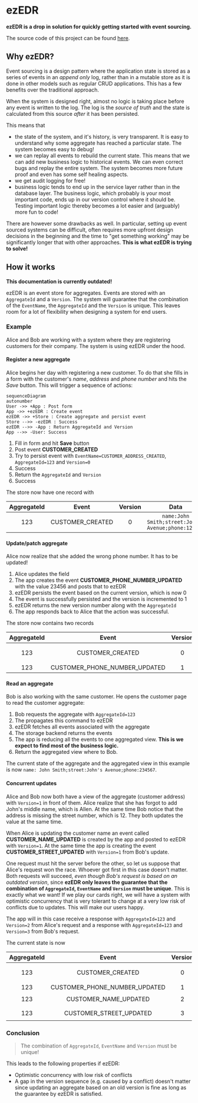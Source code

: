 # ezEDR

**ezEDR is a drop in solution for quickly getting started with event sourcing.**

The source code of this project can be found
[here](https://github.com/jaklec/ezEDR).

## Why ezEDR?

Event sourcing is a design pattern where the application state is stored as a
series of events in an _append only_ log, rather than in a mutable store as it
is done in other models such as regular CRUD applications. This has a few
benefits over the traditional approach.

When the system is designed right, almost no logic is taking place before any
event is written to the log. The log is the _source of truth_ and the state is
calculated from this source _after_ it has been persisted.

This means that

- the state of the system, and it's history, is very transparent. It is easy to
  understand why some aggregate has reached a particular state. The system
  becomes easy to debug!
- we can replay all events to rebuild the current state. This means that we can
  add new business logic to historical events. We can even correct bugs and
  replay the entire system. The system becomes more future proof and even has
  some self healing aspects.
- we get audit logging for free!
- business logic tends to end up in the service layer rather than in the
  database layer. The business logic, which probably is your most important
  code, ends up in our version control where it should be. Testing important
  logic thereby becomes a lot easier and (arguably) more fun to code!

There are however some drawbacks as well. In particular, setting up event
sourced systems can be difficult, often requires more upfront design decisions
in the beginning and the time to "get something working" may be significantly
longer that with other approaches. **This is what ezEDR is trying to solve!**

## How it works

**This documentation is currently outdated!**

ezEDR is an event store for aggregates. Events are stored with an `AggregateId`
and a `Version`. The system will guarantee that the combination of the
`EventName`, the `AggregateId` and the `Version` is unique. This leaves room for
a lot of flexibility when designing a system for end users.

### Example

Alice and Bob are working with a system where they are registering customers for
their company. The system is using ezEDR under the hood.

#### Register a new aggregate

Alice begins her day with registering a new customer. To do that she fills in a
form with the customer's _name_, _address_ and _phone number_ and hits the _Save_
button. This will trigger a sequence of actions:

```mermaid
sequenceDiagram
autonumber
User ->> +App : Post form
App ->> +ezEDR : Create event
ezEDR ->> +Store : Create aggregate and persist event
Store -->> -ezEDR : Success
ezEDR -->> -App : Return AggregateId and Version
App -->> -User: Success
```

1. Fill in form and hit **Save** button
2. Post event **CUSTOMER_CREATED**
3. Try to persist event with `EventName=CUSTOMER_ADDRESS_CREATED`, `AggregateId=123` and
   `Version=0`
4. Success
5. Return the `AggregateId` and `Version`
6. Success

The store now have one record with

| AggregateId |      Event       | Version |                        Data                         |
| :---------: | :--------------: | :-----: | :-------------------------------------------------: |
|     123     | CUSTOMER_CREATED |    0    | `name:John Smith;street:John's Avenue;phone:123456` |

#### Update/patch aggregate

Alice now realize that she added the wrong phone number. It has to be updated!

1. Alice updates the field
2. The app creates the event **CUSTOMER_PHONE_NUMBER_UPDATED** with the value
   23456 and posts that to ezEDR
3. ezEDR persists the event based on the current version, which is now 0
4. The event is successfully persisted and the version is incremented to 1
5. ezEDR returns the new version number along with the `AggregateId`
6. The app responds back to Alice that the action was successful.

The store now contains two records

| AggregateId |             Event             | Version |                        Data                         |
| :---------: | :---------------------------: | :-----: | :-------------------------------------------------: |
|     123     |       CUSTOMER_CREATED        |    0    | `name:John Smith;street:John's Avenue;phone:123456` |
|     123     | CUSTOMER_PHONE_NUMBER_UPDATED |    1    |                   `phone:234567`                    |

#### Read an aggregate

Bob is also working with the same customer. He opens the customer page to read
the customer aggregate:

1. Bob requests the aggregate with `AggregateId=123`
2. The propagates this command to ezEDR
3. ezEDR fetches all events associated with the aggregate
4. The storage backend returns the events
5. The app is reducing all the events to one aggregated view. **This is we expect
   to find most of the business logic.**
6. Return the aggregated view where to Bob.

The current state of the aggregate and the aggregated view in this example is now
`name: John Smith;street:John's Avenue;phone:234567`.

#### Concurrent updates

Alice and Bob now both have a view of the aggregate (customer address) with
`Version=1` in front of them. Alice realize that she has forgot to add John's
middle name, which is Allen. At the same time Bob notice that the address is
missing the street number, which is 12. They both updates the value at the same
time.

When Alice is updating the customer name an event called
**CUSTOMER_NAME_UPDATED** is created by the app and posted to ezEDR with
`Version=1`. At the same time the app is creating the event
**CUSTOMER_STREET_UPDATED** with `Version=1` from Bob's update.

One request must hit the server before the other, so let us suppose that Alice's
request won the race. Whoever got first in this case doesn't matter. Both
requests will succeed, _even though Bob's request is based on an outdated
version_, since **ezEDR only leaves the guarantee that the
combination of `AggregateId`, `EventName` and `Version` must be unique**. This
is exactly what we want! If we play our cards right, we will have a system
with optimistic concurrency that is very tolerant to change at a very low risk
of conflicts due to updates. This will make our users happy.

The app will in this case receive a response with `AggregateId=123` and
`Version=2` from Alice's request and a response with `AggregateId=123` and
`Version=3` from Bob's request.

The current state is now

| AggregateId |             Event             | Version |                        Data                         |
| :---------: | :---------------------------: | :-----: | :-------------------------------------------------: |
|     123     |       CUSTOMER_CREATED        |    0    | `name:John Smith;street:John's Avenue;phone:123456` |
|     123     | CUSTOMER_PHONE_NUMBER_UPDATED |    1    |                   `phone:234567`                    |
|     123     |     CUSTOMER_NAME_UPDATED     |    2    |               `name:John Allen Smith`               |
|     123     |    CUSTOMER_STREET_UPDATED    |    3    |              `street:John's Avenue 12`              |

### Conclusion

> The combination of `AggregateId`, `EventName` and `Version` must be unique!

This leads to the following properties if ezEDR:

- Optimistic concurrency with low risk of conflicts
- A gap in the version sequence (e.g. caused by a conflict) doesn't matter since
  updating an aggregate based on an old version is fine as long as the guarantee
  by ezEDR is satisfied.
